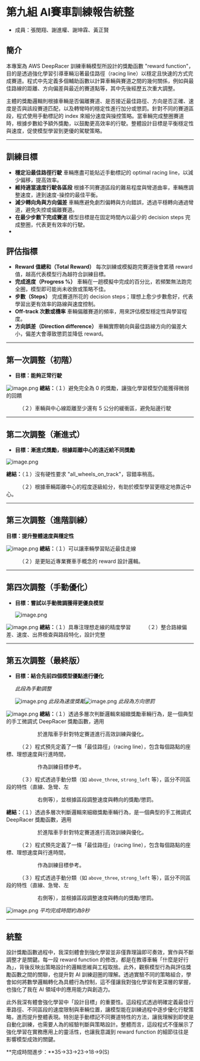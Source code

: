 # 第九組 AI賽車訓練報告統整

* 成員：張閔翔、謝進權、謝坤霖、黃正賢

## 簡介

本專案為 AWS DeepRacer 訓練車輛模型所設計的獎勵函數 "reward function"，目的是透過強化學習引導車輛沿著最佳路徑（racing line）以穩定且快速的方式完成賽道。程式中先定義多個輔助函數以計算車輛與賽道之間的幾何關係，例如與最佳路線的距離、方向偏差與最近的賽道點等，其中先後經歷五次重大調整。

主體的獎勵邏輯則根據車輛是否偏離賽道、是否接近最佳路徑、方向是否正確、速度是否與該段賽道匹配，以及轉彎時的穩定性進行加分或懲罰。針對不同的賽道區段，程式使用手動標記的 index 來細分速度與操控策略。當車輛完成整圈賽道時，根據步數給予額外獎勵，以鼓勵更高效率的行駛。整體設計目標是平衡穩定性與速度，促使模型學習到更優的駕駛策略。

---

## 訓練目標

* **穩定沿最佳路徑行駛**
  車輛應盡可能貼近手動標記的 optimal racing line，以減少偏移，提高效率。
* **維持適當速度行駛各區段**
  根據不同賽道區段的難易程度與彎道曲率，車輛應調整速度，達到速度-操控的最佳平衡。
* **減少轉向角與方向偏差**
  車輛應避免劇烈偏轉與方向錯誤，透過平穩轉向通過彎道，避免失控或偏離賽道。
* **在最少步數下完成賽道**
  模型目標是在固定時間內以最少的 decision steps 完成整圈，代表更有效率的行駛。
*

## 評估指標

* **Reward 值總和（Total Reward）**
  每次訓練或模擬跑完賽道後會累積 reward 值，越高代表模型行為越符合訓練目標。
* **完成進度（Progress %）**
  車輛在一趟模擬中完成的百分比，若頻繁無法跑完全圈，模型即可能尚未收斂或策略不佳。
* **步數（Steps）**
  完成賽道所花的 decision steps；理想上愈少步數愈好，代表學習出更有效率的路線與速度控制。
* **Off-track 次數或機率**
  車輛偏離賽道的頻率，用來評估模型穩定性與學習程度。
* **方向誤差（Direction difference）**
  車輛實際朝向與最佳路線方向的偏差大小，偏差大會導致懲罰並降低 reward。

---

## 第一次調整（初階）

* **目標：能夠正常行駛**

![image.png](images/1.1.png)
**總結：**（１）避免完全為 0 的獎勵，讓強化學習模型仍能獲得微弱的回饋

　　　（２）車輛與中心線距離至少還有 5 公分的緩衝區，避免貼邊行駛

---

## 第二次調整（漸進式）

* **目標：漸進式獎勵，根據距離中心的遠近給不同獎勵**

![image.png](images/2.1.png)

**總結：**（１）沒有硬性要求 "all\_wheels\_on\_track"，容錯率稍高。

　　　（２）根據車輛距離中心的程度逐級給分，有助於模型學習更穩定地靠近中心。

---

## 第三次調整（進階訓練）

**目標：提升整體速度與穩定性**

![image.png](images/3.1.png)
**總結：**（１）可以讓車輛學習貼近最佳走線

　　　（２）是更貼近專業賽車手概念的 reward 設計邏輯。

---

## 第四次調整（手動優化）

* **目標：嘗試以手動微調獲得更優良模型**

  ![image.png](images/4.1.png)

![image.png](images/4.2.png)
**總結：**（１）具專注理想走線的精度學習
　　　（２）整合路線偏差、速度、出界檢查與路段特化，設計完整

---

## 第五次調整（最終版）

* **目標：結合先前四個模型優點進行優化**

  *此段為手動調整*

  ![image.png](images/5.1.png)
  *此段為速度獎勵*![image.png](images/5.2.png)
*此段為方向懲罰*

![image.png](images/5.3.png)
**總結：**（１）透過多層次判斷邏輯來細緻獎勵車輛行為，是一個典型的手工微調式 DeepRacer 獎勵函數，適用　　　　　　　　

　　　　　　於進階車手針對特定賽道進行高效訓練與優化。

　　　（２）程式預先定義了一條「最佳路徑」（racing line），包含每個路點的座標、理想速度與行進時間，　　　　　　　　　　　　　　

　　　　　　作為訓練目標參考。

　　　（３）程式透過手動分類（如 `above_three`, `strong_left` 等），區分不同區段的特性（直線、急彎、左

　　　　　　右側等），並根據區段調整速度與轉向的獎勵/懲罰。


**總結：**（１）透過多層次判斷邏輯來細緻獎勵車輛行為，是一個典型的手工微調式 DeepRacer 獎勵函數，適用　　　　　　　　

　　　　　　於進階車手針對特定賽道進行高效訓練與優化。

　　　（２）程式預先定義了一條「最佳路徑」（racing line），包含每個路點的座標、理想速度與行進時間，　　　　　　　　　　　　　　

　　　　　　作為訓練目標參考。

　　　（３）程式透過手動分類（如 `above_three`, `strong_left` 等），區分不同區段的特性（直線、急彎、左

　　　　　　右側等），並根據區段調整速度與轉向的獎勵/懲罰。

![image.png](images/pic.png)
*平均完成時間約為9秒*

---

## **統整**

設計獎勵函數過程中，我深刻體會到強化學習並非僅靠理論即可奏效，實作與不斷調整才是關鍵。每一段 reward function 的修改，都是在教導車輛「什麼是好行為」，背後反映出策略設計的邏輯思維與工程取捨。此外，觀察模型行為與評估獎勵函數之間的關聯，也提升對 AI 訓練迴圈的理解。透過實驗不同的策略組合，學會如何將數學邏輯轉化為具體行為控制，這不僅讓我對強化學習有更深層的掌握，也強化了我在 AI 領域中的應用能力與創造力。

此外我深有體會強化學習中「設計目標」的重要性。這段程式透過明確定義最佳行車路徑、不同區段的速度限制與車輛位置，讓模型能在訓練過程中逐步優化行駛策略，進而提升整體表現。特別是手動標記不同賽道特性的方法，讓我理解到即使是自動化訓練，也需要人為的經驗判斷與策略設計。整體而言，這段程式不僅展示了強化學習在實務應用上的靈活性，也讓我意識到 reward function 的細節往往是影響模型成效的關鍵。

**完成時間進步：**35->33->23->18->9(S)
